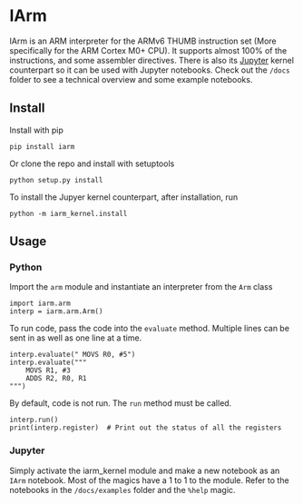 IArm
====

IArm is an ARM interpreter for the ARMv6 THUMB instruction set
(More specifically for the ARM Cortex M0+ CPU).
It supports almost 100% of the instructions,
and some assembler directives.
There is also its [Jupyter](http://jupyter.org/) kernel counterpart so it can be
used with Jupyter notebooks.
Check out the `/docs` folder to see a technical overview
and some example notebooks.



Install
-------

Install with pip
```
pip install iarm
```
Or clone the repo and install with setuptools
```
python setup.py install
```

To install the Jupyer kernel counterpart, after installation, run
```
python -m iarm_kernel.install
```



Usage
-----

### Python
Import the `arm` module and instantiate an interpreter from the `Arm` class
```
import iarm.arm
interp = iarm.arm.Arm()
```
To run code, pass the code into the `evaluate` method.
Multiple lines can be sent in as well as one line at a time.
```
interp.evaluate(" MOVS R0, #5")
interp.evaluate("""
    MOVS R1, #3
    ADDS R2, R0, R1
""")
```
By default, code is not run.
The `run` method must be called.
```
interp.run()
print(interp.register)  # Print out the status of all the registers
```

### Jupyter
Simply activate the iarm_kernel module
and make a new notebook as an `IArm` notebook.
Most of the magics have a 1 to 1 to the module.
Refer to the notebooks in the `/docs/examples` folder
and the `%help` magic.
